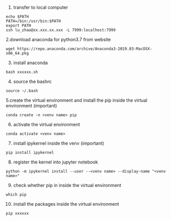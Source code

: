 1. transfer to local computer
```
echo $PATH  
PATH=/bin:/usr/bin:$PATH  
export PATH  
ssh lu_zhao@xx.xxx.xx.xxx -L 7999:localhost:7999  
```

2.download anaconda for python3.7 from website
```
wget https://repo.anaconda.com/archive/Anaconda3-2019.03-MacOSX-x86_64.pkg
```

3. install anaconda
```
bash xxxxxx.sh
```

4. source the bashrc
```
source ~/.bash
```

5.create the virtual environment and install the pip inside the virtual environment (important)
```
conda create -n <venv name> pip 
```

6. activate the virtual environment
```
conda activate <venv name> 
```

7. install ipykernel inside the venv (important)
```
pip install ipykernel
```

8. register the kernel into jupyter notebook
```
python -m ipykernel install --user --<venv name> --display-name "<venv name>"
```

9. check whether pip in inside the virtual environment
```
which pip
```

10. install the packages inside the virtual environment
```
pip xxxxxx
```
